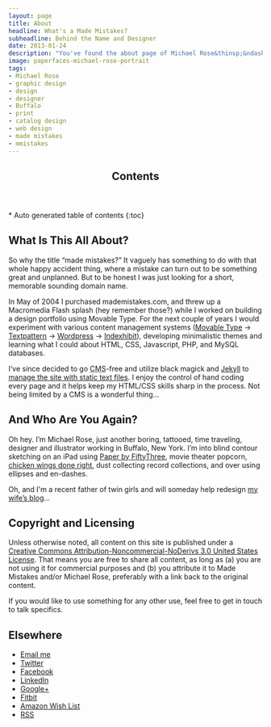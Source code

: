 ```yaml
---
layout: page
title: About
headline: What's a Made Mistakes?
subheadline: Behind the Name and Designer
date: 2013-01-24
description: "You've found the about page of Michael Rose&thinsp;&ndash;&thinsp;just another boring, tattooed, time traveling, designer and illustrator from Buffalo, New York."
image: paperfaces-michael-rose-portrait
tags: 
- Michael Rose
- graphic design
- design
- designer
- Buffalo
- print
- catalog design
- web design
- made mistakes
- mmistakes
---
```

<section id="table-of-contents" class="toc">
  <header>
    <h1 class="delta">Contents</h1>
  </header>
<div id="drawer" markdown="1">
*  Auto generated table of contents
{:toc}
</div>
</section><!-- /#table-of-contents -->

## What Is This All About?

So why the title &ldquo;made mistakes?&rdquo; It vaguely has something to do with that whole happy accident thing, where a mistake can turn out to be something great and unplanned. But to be honest I was just looking for a short, memorable sounding domain name.

In May of 2004 I purchased mademistakes.com, and threw up a Macromedia Flash splash (hey remember those?) while I worked on building a design portfolio using Movable Type. For the next couple of years I would experiment with various content management systems (<a href="http://www.movabletype.org/">Movable Type</a> &rarr; <a href="http://textpattern.com/">Textpattern</a> &rarr; <a href="http://wordpress.org/">Wordpress</a> &rarr; <a href="http://www.indexhibit.org/">Indexhibit</a>), developing minimalistic themes and learning what I could about <abbr>HTML</abbr>, <abbr>CSS</abbr>, Javascript,  <abbr>PHP, and MySQL databases</abbr>.

I&rsquo;ve since decided to go <abbr title="Content Management System">CMS</abbr>-free and utilize black magick and <a href="http://jekyllrb.com/">Jekyll</a> to <a href="http://mademistakes.com/articles/going-static.html">manage the site with static text files</a>. I enjoy the control of hand coding every page and it helps keep my HTML/CSS skills sharp in the process. Not being limited by a CMS is a wonderful thing&hellip;

## And Who Are You Again?

Oh hey. I&rsquo;m Michael Rose, just another boring, tattooed, time traveling, designer and illustrator working in Buffalo, New York. I&rsquo;m into blind contour sketching on an iPad using <a href="http://www.fiftythree.com/paper" target="_blank">Paper by FiftyThree</a>, movie theater popcorn, <a href="http://www.duffswings.com" title="Duff's Famous Wings" target="_blank">chicken wings done right</a>, dust collecting record collections, and over using ellipses and en-dashes.

Oh, and I'm a recent father of twin girls and will someday help redesign <a href="http://2littlerosebuds.com" title="2 Little Rosebuds" target="_blank">my wife&rsquo;s blog</a>&hellip;

## Copyright and Licensing

Unless otherwise noted, all content on this site is published under a <a href="http://creativecommons.org/licenses/by-nc-nd/3.0/" target="_blank">Creative Commons Attribution-Noncommercial-NoDerivs 3.0 United States License</a>. That means you are free to share all content, as long as (a) you are not using it for commercial purposes and (b) you attribute it to  Made Mistakes and/or  Michael Rose, preferably with a link back to the original content.

If you would like to use something for any other use, feel free to get in touch to talk specifics.

## Elsewhere

* <a href="mailto:michael@mademistakes.com">Email me</a>
* <a href="http://twitter.com/mmistakes" rel="me" title="Michael Rose on Twitter">Twitter</a>
* <a href="http://facebook.com/michaelrose" rel="me" title="Michael Rose on Facebook">Facebook</a>
* <a href="http://www.linkedin.com/in/michaelrose" rel="me" title="Michael Rose on LinkedIn">LinkedIn</a>
* <a href="https://plus.google.com/118238196859537351707?rel=author" title="Michael Rose on Google+">Google+</a>
* <a href="http://www.fitbit.com/user/23VRV2" title="Michael Rose on Fitbit">Fitbit</a>
* <a href="http://amzn.com/w/1K58RT2NS0SDP" title="Michael Rose's Amazon Wish List">Amazon Wish List</a>
* <a href="http://mademistakes.com/atom.xml" title="Made Mistakes RSS Feed">RSS</a>